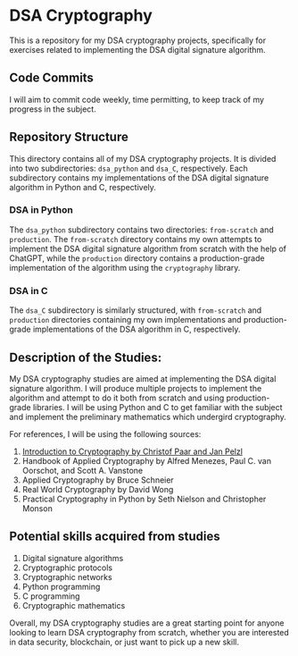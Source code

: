 # DSA Cryptography

This is a repository for my DSA cryptography projects, specifically for exercises related to implementing the DSA digital signature algorithm.

## Code Commits

I will aim to commit code weekly, time permitting, to keep track of my progress in the subject.

## Repository Structure

This directory contains all of my DSA cryptography projects. It is divided into two subdirectories: `dsa_python` and `dsa_C`, respectively. Each subdirectory contains my implementations of the DSA digital signature algorithm in Python and C, respectively. 

### DSA in Python

The `dsa_python` subdirectory contains two directories: `from-scratch` and `production`. The `from-scratch` directory contains my own attempts to implement the DSA digital signature algorithm from scratch with the help of ChatGPT, while the `production` directory contains a production-grade implementation of the algorithm using the `cryptography` library. 

### DSA in C

The `dsa_C` subdirectory is similarly structured, with `from-scratch` and `production` directories containing my own implementations and production-grade implementations of the DSA algorithm in C, respectively.

## Description of the Studies:

My DSA cryptography studies are aimed at implementing the DSA digital signature algorithm. I will produce multiple projects to implement the algorithm and attempt to do it both from scratch and using production-grade libraries. I will be using Python and C to get familiar with the subject and implement the preliminary mathematics which undergird cryptography.

For references, I will be using the following sources:

1. [Introduction to Cryptography by Christof Paar and Jan Pelzl](https://www.crypto-textbook.com/)
2. Handbook of Applied Cryptography by Alfred Menezes, Paul C. van Oorschot, and Scott A. Vanstone
3. Applied Cryptography by Bruce Schneier
4. Real World Cryptography by David Wong
5. Practical Cryptography in Python by Seth Nielson and Christopher Monson

## Potential skills acquired from studies

1. Digital signature algorithms
2. Cryptographic protocols
3. Cryptographic networks
4. Python programming
5. C programming
6. Cryptographic mathematics

Overall, my DSA cryptography studies are a great starting point for anyone looking to learn DSA cryptography from scratch, whether you are interested in data security, blockchain, or just want to pick up a new skill.

